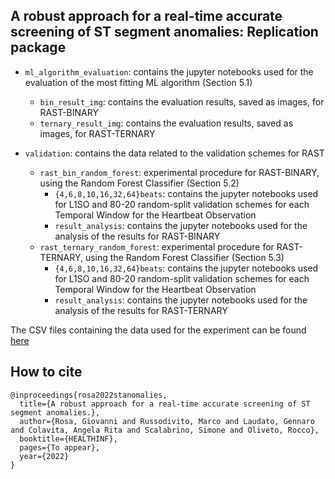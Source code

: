 ## A robust approach for a real-time accurate screening of ST segment anomalies: Replication package

- `ml_algorithm_evaluation`: contains the jupyter notebooks used for the evaluation of the most fitting ML algorithm (Section 5.1)
    - `bin_result_img`: contains the evaluation results, saved as images, for RAST-BINARY
    - `ternary_result_img`: contains the evaluation results, saved as images, for RAST-TERNARY

- `validation`: contains the data related to the validation schemes for RAST
    - `rast_bin_random_forest`: experimental procedure for RAST-BINARY, using the Random Forest Classifier (Section 5.2)
        - `{4,6,8,10,16,32,64}beats`: contains the jupyter notebooks used for L1SO and 80-20 random-split validation schemes for each Temporal Window for the Heartbeat Observation
        - `result_analysis`: contains the jupyter notebooks used for the analysis of the results for RAST-BINARY
    - `rast_ternary_random_forest`: experimental procedure for RAST-TERNARY, using the Random Forest Classifier (Section 5.3)
        - `{4,6,8,10,16,32,64}beats`: contains the jupyter notebooks used for L1SO and 80-20 random-split validation schemes for each Temporal Window for the Heartbeat Observation
        - `result_analysis`: contains the jupyter notebooks used for the analysis of the results for RAST-TERNARY

The CSV files containing the data used for the experiment can be found [here](https://drive.google.com/file/d/13QZ_0jIxpSgn4dqSigpCwmD3rnbiGc-g/view?usp=sharing)



## How to cite
```
@inproceedings{rosa2022stanomalies,
  title={A robust approach for a real-time accurate screening of ST segment anomalies.},
  author={Rosa, Giovanni and Russodivito, Marco and Laudato, Gennaro and Colavita, Angela Rita and Scalabrino, Simone and Oliveto, Rocco},
  booktitle={HEALTHINF},
  pages={To appear},
  year={2022}
}
```
